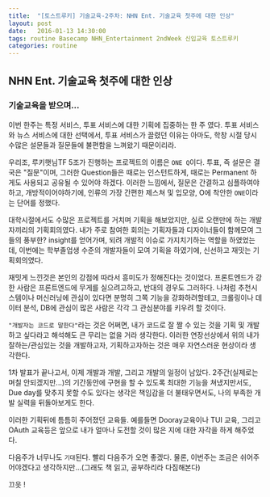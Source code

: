 ```yaml
---
title:  "[토스트루키] 기술교육-2주차: NHN Ent. 기술교육 첫주에 대한 인상"
layout: post
date:   2016-01-13 14:30:00
tags: routine Basecamp NHN_Entertainment 2ndWeek 신입교육 토스트루키
categories: routine
---
```


## NHN Ent. 기술교육 첫주에 대한 인상

### 기술교육을 받으며...

이번 한주는 특정 서비스, 투표 서비스에 대한 기획에 집중하는 한 주 였다.
투표 서비스와 뉴스 서비스에 대한 선택에서, 투표 서비스가 끌렸던 이유는 아마도,
학창 시절 당시 수많은 설문들과 질문들에 불편함을 느껴왔기 때문이리라.

우리조, 루키햇님TF 5조가 진행하는 프로젝트의 이름은 ```ONE Q```이다.
투표, 즉 설문은 결국은 "질문"이며, 그러한 Question들은 때로는
인스턴트하게, 때로는 Permanent 하게도 사용되고 공유될 수 있어야 하겠다.
이러한 느낌에서, 질문은 간결하고 심플하여야 하고, 개방적이어야하기에,
인류의 가장 간편한 제스쳐 및 입모양, O에 착안한 `ONE`이라는 단어를 정했다.

대학시절에서도 수많은 프로젝트를 거치며 기획을 해보았지만, 실로 오랜만에 하는
개발자끼리의 기획회의였다. 내가 주로 참여한 회의는 기획자들과 디자이너들이 함께모여
그들의 풍부한? insight를 얻어가며, 되려 개발적 이슈로 가지치기하는 역할을 하였었는데,
이번에는 학부졸업생 수준의 개발자들이 모여 기획을 하였기에, 신선하고 재밋는 기획회의였다.

재밋게 느낀것은 본인의 강점에 따라서 흥미도가 정해진다는 것이었다. 프론트엔드가 강한 사람은 프론트엔드에 무게를 실으려고하고, 반대의 경우도 그러하다. 나처럼 추천시스템이나 머신러닝에 관심이 있다면 분명히 그쪽 기능을 강화하려할테고, 크롤링이나 데이터 분석, DB에 관심이 많은 사람은 각각 그 관심분야를 키우려 할 것이다.

```"개발자는 코드로 말한다"```라는 것은 어쩌면, 내가 코드로 잘 짤 수 있는 것을 기획 및 개발하고 싶다라고 해석해도 큰 무리는 없을 거라 생각한다. 이러한 연장선상에서 위의 내가 잘하는/관심있는 것을 개발하고자, 기획하고자하는 것은 매우 자연스러운 현상이라 생각한다.

1차 발표가 끝나고서, 이제 개발과 개발, 그리고 개발의 일정이 남았다. 2주간(실제로는 며칠 안되겠지만...)의 기간동안에 구현을 할 수 있도록 최대한 기능을 쳐냈지만서도, Due day를 맞추지 못할 수도 있다는 생각은 책임감을 더 불태우면서도, 나의 부족한 개발 실력을 뒤돌아보게도 한다.

이러한 기획뒤에 틈틈히 주어졌던 교육들. 예를들면 Dooray교육이나 TUI 교육, 그리고 OAuth 교육등은 앞으로 내가 얼마나 도전할 것이 많은 지에 대한 자각을 하게 해주었다.

다음주가 너무나도 ```기대```된다. 빨리 다음주가 오면 좋겠다. 물론, 이번주는 조금은 쉬어주어야겠다고 생각하지만...(그래도 책 읽고, 공부하리라 다짐해본다) 


끄읏 !